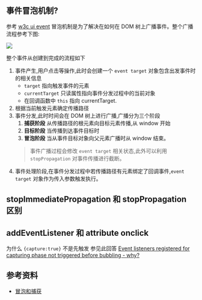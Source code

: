 ## 事件冒泡机制?
参考 [w3c ui event](https://www.w3.org/TR/uievents/#dom-event-architecture) 
冒泡机制是为了解决在如何在 DOM 树上广播事件。整个广播流程参考下图:

![](https://www.w3.org/TR/uievents/images/eventflow.svg)

整个事件从创建到完成的流程如下
1. 事件产生,用户点击等操作,此时会创建一个 `event target` 对象包含出发事件时的相关信息
   * `target` 指向触发事件的元素
   * `currentTarget` 只读属性指向事件分发过程中的当前对象
   * 在回调函数中 `this` 指向 currentTarget.
2. 根据当前触发元素确定传播路径
3. 事件分发,此时时间会在 DOM 树上进行广播,广播分为三个阶段
   1. **捕获阶段** 从传播路径的根元素向目标元素传播,从 window 开始
   2. **目标阶段** 当传播到达事件目标时
   3. **冒泡阶段** 当从事件目标对象向父元素广播时从 window 结束。
	> 事件广播过程会修改 `event target` 相关状态,此外可以利用 `stopPropagation` 对事件传播进行截断。
4. 事件处理阶段,在事件分发过程中若传播路径有元素绑定了回调事件,`event target` 对象作为传入参数触发执行。

## stopImmediatePropagation 和 stopPropagation 区别

## addEventListener 和 attribute onclick

为什么 `{capture:true}` 不是先触发
参见此回答 [Event listeners registered for capturing phase not triggered before bubbling - why?](https://stackoverflow.com/questions/11841330/event-listeners-registered-for-capturing-phase-not-triggered-before-bubbling-w)
## 参考资料
* [冒泡和捕获](https://javascript.info/bubbling-and-capturing)